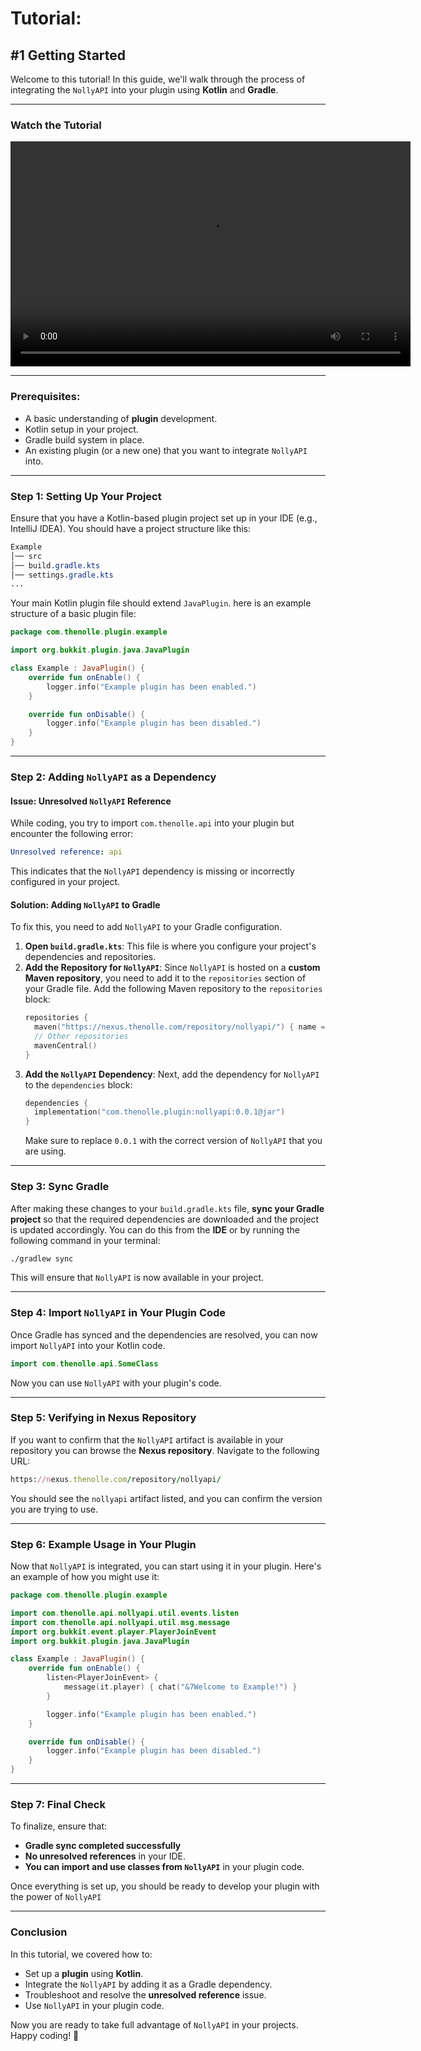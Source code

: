 # Tutorial:
## #1 Getting Started

Welcome to this tutorial! In this guide, we'll walk through the process of integrating the `NollyAPI` into your plugin using **Kotlin** and **Gradle**.

---

### Watch the Tutorial

<video width="640" height="360" controls>
  <source src="./#1%20getting%20started.mp4" type="video/mp4">
  Your browser does not support the video tag.
</video>

---

### Prerequisites:
- A basic understanding of **plugin** development.
- Kotlin setup in your project.
- Gradle build system in place.
- An existing plugin (or a new one) that you want to integrate `NollyAPI` into.

---

### Step 1: Setting Up Your Project

Ensure that you have a Kotlin-based plugin project set up in your IDE (e.g., IntelliJ IDEA). You should have a project structure like this:
```css
Example
│── src
│── build.gradle.kts
│── settings.gradle.kts
...
```
Your main Kotlin plugin file should extend `JavaPlugin`. here is an example structure of a basic plugin file:
```kt
package com.thenolle.plugin.example

import org.bukkit.plugin.java.JavaPlugin

class Example : JavaPlugin() {
    override fun onEnable() {
        logger.info("Example plugin has been enabled.")
    }

    override fun onDisable() {
        logger.info("Example plugin has been disabled.")
    }
}
```

---

### Step 2: Adding `NollyAPI` as a Dependency

#### Issue: Unresolved `NollyAPI` Reference

While coding, you try to import `com.thenolle.api` into your plugin but encounter the following error:
```yaml
Unresolved reference: api
```
This indicates that the `NollyAPI` dependency is missing or incorrectly configured in your project.

#### Solution: Adding `NollyAPI` to Gradle

To fix this, you need to add `NollyAPI` to your Gradle configuration.
 1. **Open `build.gradle.kts`**: This file is where you configure your project's dependencies and repositories.
 2. **Add the Repository for `NollyAPI`**: Since `NollyAPI` is hosted on a **custom Maven repository**, you need to add it to the `repositories` section of your Gradle file.
    Add the following Maven repository to the `repositories` block:
    ```kt
    repositories {
      maven("https://nexus.thenolle.com/repository/nollyapi/") { name = "nollyapi" }
      // Other repositories
      mavenCentral()
    }
    ```
 3. **Add the `NollyAPI` Dependency**: Next, add the dependency for `NollyAPI` to the `dependencies` block:
    ```kt
    dependencies {
      implementation("com.thenolle.plugin:nollyapi:0.0.1@jar")
    }
    ```
    Make sure to replace `0.0.1` with the correct version of `NollyAPI` that you are using.

---

### Step 3: Sync Gradle

After making these changes to your `build.gradle.kts` file, **sync your Gradle project** so that the required dependencies are downloaded and the project is updated accordingly.
You can do this from the **IDE** or by running the following command in your terminal:
```bash
./gradlew sync
```
This will ensure that `NollyAPI` is now available in your project.

---

### Step 4: Import `NollyAPI` in Your Plugin Code

Once Gradle has synced and the dependencies are resolved, you can now import `NollyAPI` into your Kotlin code.
```kotlin
import com.thenolle.api.SomeClass
```
Now you can use `NollyAPI` with your plugin's code.

---

### Step 5: Verifying in Nexus Repository

If you want to confirm that the `NollyAPI` artifact is available in your repository you can browse the **Nexus repository**.
Navigate to the following URL:
```ruby
https://nexus.thenolle.com/repository/nollyapi/
```
You should see the `nollyapi` artifact listed, and you can confirm the version you are trying to use.

---

### Step 6: Example Usage in Your Plugin

Now that `NollyAPI` is integrated, you can start using it in your plugin. Here's an example of how you might use it:
```kt
package com.thenolle.plugin.example

import com.thenolle.api.nollyapi.util.events.listen
import com.thenolle.api.nollyapi.util.msg.message
import org.bukkit.event.player.PlayerJoinEvent
import org.bukkit.plugin.java.JavaPlugin

class Example : JavaPlugin() {
    override fun onEnable() {
        listen<PlayerJoinEvent> {
            message(it.player) { chat("&7Welcome to Example!") }
        }

        logger.info("Example plugin has been enabled.")
    }

    override fun onDisable() {
        logger.info("Example plugin has been disabled.")
    }
}
```

---

### Step 7: Final Check

To finalize, ensure that:
- **Gradle sync completed successfully**
- **No unresolved references** in your IDE.
- **You can import and use classes from `NollyAPI`** in your plugin code.

Once everything is set up, you should be ready to develop your plugin with the power of `NollyAPI`

---

### Conclusion

In this tutorial, we covered how to:
- Set up a **plugin** using **Kotlin**.
- Integrate the `NollyAPI` by adding it as a Gradle dependency.
- Troubleshoot and resolve the **unresolved reference** issue.
- Use `NollyAPI` in your plugin code.

Now you are ready to take full advantage of `NollyAPI` in your projects. Happy coding! 🎉

